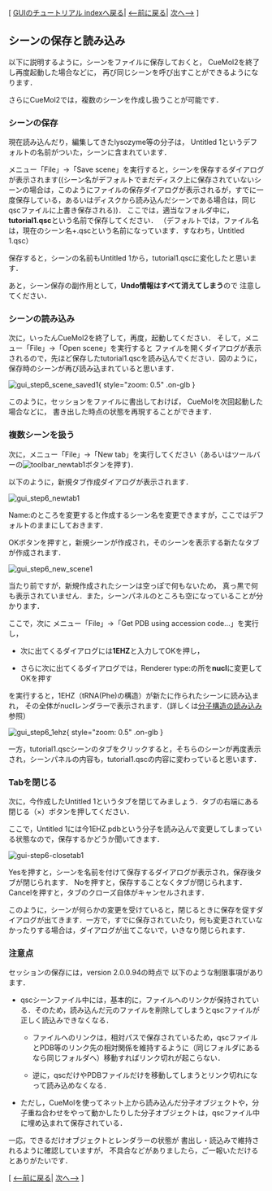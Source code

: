 [ [GUIのチュートリアル indexへ戻る](../../Documents/GUIのチュートリアル(CueMol2)/)|
[&lt;--前に戻る](../../Documents/GUIのチュートリアル(CueMol2)/Step5)|
[次へ--&gt;](../../Documents/GUIのチュートリアル(CueMol2)/Step7) ]

## シーンの保存と読み込み

以下に説明するように，シーンをファイルに保存しておくと，
CueMol2を終了し再度起動した場合などに，
再び同じシーンを呼び出すことができるようになります．

さらにCueMol2では，複数のシーンを作成し扱うことが可能です．

### シーンの保存
現在読み込んだり，編集してきたlysozyme等の分子は，
Untitled 1というデフォルトの名前がついた，シーンに含まれています．

メニュー「File」→「Save scene」を実行すると，シーンを保存するダイアログが表示されます((シーン名がデフォルトでまだディスク上に保存されていないシーンの場合は，このようにファイルの保存ダイアログが表示されるが，すでに一度保存している，あるいはディスクから読み込んだシーンである場合は，同じqscファイルに上書き保存される))．
ここでは，適当なフォルダ中に，**tutorial1.qsc**という名前で保存してください．
（デフォルトでは，ファイル名は，現在のシーン名+.qscという名前になっています．すなわち，Untitled 1.qsc）

保存すると，シーンの名前もUntitled 1から，tutorial1.qscに変化したと思います．

あと，シーン保存の副作用として，**Undo情報はすべて消えてしまう**ので
注意してください．

### シーンの読み込み
次に，いったんCueMol2を終了して，再度，起動してください．
そして，メニュー「File」→「Open scene」を実行すると
ファイルを開くダイアログが表示されるので，先ほど保存したtutorial1.qscを読み込んでください．図のように，保存時のシーンが再び読み込まれていると思います．


![gui_step6_scene_saved1](../../assets/images/Documents/GUIのチュートリアル(CueMol2)/Step6/gui_step6_scene_saved1.png){ style="zoom: 0.5" .on-glb }


このように，セッションをファイルに書出しておけば，
CueMolを次回起動した場合などに，
書き出した時点の状態を再現することができます．

### 複数シーンを扱う
次に，メニュー「File」→「New tab」を実行してください（あるいはツールバーの![toolbar_newtab1](../../assets/images/Documents/GUIのチュートリアル(CueMol2)/Step6/toolbar_newtab1.png)ボタンを押す)．

以下のように，新規タブ作成ダイアログが表示されます．

![gui_step6_newtab1](../../assets/images/Documents/GUIのチュートリアル(CueMol2)/Step6/gui_step6_newtab1.png)


Name:のところを変更すると作成するシーン名を変更できますが，ここではデフォルトのままにしておきます．

OKボタンを押すと，新規シーンが作成され，そのシーンを表示する新たなタブが作成されます．


![gui_step6_new_scene1](../../assets/images/Documents/GUIのチュートリアル(CueMol2)/Step6/gui_step6_new_scene1.png)


当たり前ですが，新規作成されたシーンは空っぽで何もないため，
真っ黒で何も表示されていません．また，シーンパネルのところも空になっていることが分かります．

ここで，次に
メニュー「File」→「Get PDB using accession code...」を実行し，

-  次に出てくるダイアログには**1EHZ**と入力してOKを押し，

-  さらに次に出てくるダイアログでは，Renderer type:の所を**nucl**に変更してOKを押す

を実行すると，1EHZ（tRNA(Phe)の構造）が新たに作られたシーンに読み込まれ，
その全体がnuclレンダラーで表示されます．（詳しくは[分子構造の読み込み](../../Documents/GUIのチュートリアル(CueMol2)/Step1)参照）


![gui_step6_1ehz](../../assets/images/Documents/GUIのチュートリアル(CueMol2)/Step6/gui_step6_1ehz.png){ style="zoom: 0.5" .on-glb }


一方，tutorial1.qscシーンのタブをクリックすると，そちらのシーンが再度表示され，シーンパネルの内容も，tutorial1.qscの内容に変わっていると思います．

### Tabを閉じる
次に，今作成したUntitled 1というタブを閉じてみましょう．タブの右端にある閉じる（×）ボタンを押してください．

ここで，Untitled 1には今1EHZ.pdbという分子を読み込んで変更してしまっている状態なので，保存するかどうか聞いてきます．


![gui-step6-closetab1](../../assets/images/Documents/GUIのチュートリアル(CueMol2)/Step6/gui-step6-closetab1.png)


Yesを押すと，シーンを名前を付けて保存するダイアログが表示され，保存後タブが閉じられます．
Noを押すと，保存することなくタブが閉じられます．
Cancelを押すと，タブのクローズ自体がキャンセルされます．

このように，シーンが何らかの変更を受けていると，閉じるときに保存を促すダイアログが出てきます．一方で，すでに保存されていたり，何も変更されていなかったりする場合は，ダイアログが出てこないで，いきなり閉じられます．
### 注意点

セッションの保存には，version 2.0.0.94の時点で
以下のような制限事項があります．

-  qscシーンファイル中には，基本的に，ファイルへのリンクが保持されている．そのため，読み込んだ元のファイルを削除してしまうとqscファイルが正しく読込みできなくなる．

    -  ファイルへのリンクは，相対パスで保存されているため，qscファイルとPDB等のリンク先の相対関係を維持するように（同じフォルダにあるなら同じフォルダへ）移動すればリンク切れが起こらない．

    -  逆に，qscだけやPDBファイルだけを移動してしまうとリンク切れになって読み込めなくなる．

-  ただし，CueMolを使ってネット上から読み込んだ分子オブジェクトや，分子重ね合わせをやって動かしたりした分子オブジェクトは，qscファイル中に埋め込まれて保存されている．

一応，できるだけオブジェクトとレンダラーの状態が
書出し・読込みで維持されるように確認していますが，
不具合などがありましたら，ご一報いただけるとありがたいです．

[ [&lt;--前に戻る](../../Documents/GUIのチュートリアル(CueMol2)/Step5)|
[次へ--&gt;](../../Documents/GUIのチュートリアル(CueMol2)/Step7) ]
